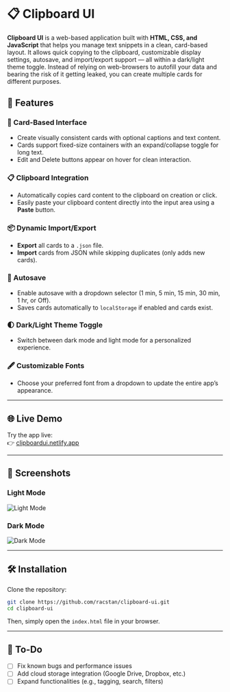 # 📋 Clipboard UI

**Clipboard UI** is a web-based application built with **HTML, CSS, and JavaScript** that helps you manage text snippets in a clean, card-based layout. It allows quick copying to the clipboard, customizable display settings, autosave, and import/export support — all within a dark/light theme toggle. Instead of relying on web-browsers to autofill your data and bearing the risk of it getting leaked, you can create multiple cards for different purposes.

## 🚀 Features

### 🔖 Card-Based Interface
- Create visually consistent cards with optional captions and text content.
- Cards support fixed-size containers with an expand/collapse toggle for long text.
- Edit and Delete buttons appear on hover for clean interaction.

### 📋 Clipboard Integration
- Automatically copies card content to the clipboard on creation or click.
- Easily paste your clipboard content directly into the input area using a **Paste** button.

### 📦 Dynamic Import/Export
- **Export** all cards to a `.json` file.
- **Import** cards from JSON while skipping duplicates (only adds new cards).

### 💾 Autosave
- Enable autosave with a dropdown selector (1 min, 5 min, 15 min, 30 min, 1 hr, or Off).
- Saves cards automatically to `localStorage` if enabled and cards exist.

### 🌓 Dark/Light Theme Toggle
- Switch between dark mode and light mode for a personalized experience.

### 🖋️ Customizable Fonts
- Choose your preferred font from a dropdown to update the entire app’s appearance.

---

## 🌐 Live Demo

Try the app live:  
👉 [clipboardui.netlify.app](https://clipboardui.netlify.app)

---

## 📸 Screenshots

### Light Mode
![Light Mode](https://github.com/user-attachments/assets/27947f1a-28e4-481d-abde-62ea111d5cc6)

### Dark Mode
![Dark Mode](https://github.com/user-attachments/assets/b0653aaa-5aae-4afb-988b-a2bc6790cdd9)

---

## 🛠️ Installation

Clone the repository:

```bash
git clone https://github.com/racstan/clipboard-ui.git
cd clipboard-ui
```

Then, simply open the `index.html` file in your browser.

---

## 📌 To-Do

- [ ] Fix known bugs and performance issues  
- [ ] Add cloud storage integration (Google Drive, Dropbox, etc.)  
- [ ] Expand functionalities (e.g., tagging, search, filters)
